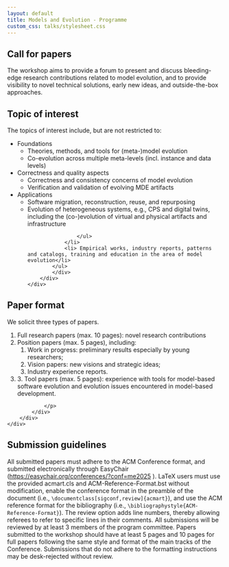 ```yaml
---
layout: default
title: Models and Evolution - Programme
custom_css: talks/stylesheet.css
---
```


<section class="page-header" style="background-image:url(https://www.volcamp.io/asset/images/chainedespuys_header.jpg);">
    <div class="container">
        <div class="row justify-content-center">
            <div class="col-lg-8">
                <div class="content text-center">
                    <h1 class="mb-3 text-white text-capitalize letter-spacing">Call for papers</h1>
                    <div class="divider mx-auto mb-4 bg-white"> </div>
                </div>
            </div>
        </div>
    </div>
</section>
<section class="section-speaker section">
    <div class="container">
        <div class="row">
            <div class="col-lg-12">
            The workshop aims to provide a forum to present and discuss bleeding-edge research contributions related to model evolution, and to provide visibility to novel technical solutions, early new ideas, and outside-the-box approaches.
            </div>
        </div>
    </div>
</section>
<section class="section-speaker section">
    <div class="container">
        <div class="row section-heading">
            <div class="col-lg-8">
                <div class="heading">
                    <div class="pl-90">
                        <h2>Topic of interest</h2>
                    </div>
                </div>
            </div>
        </div>
        <div class="row">
            <div class="col-lg-12">
            The topics of interest include, but are not restricted to:
            <ul>
                <li> Foundations
                    <ul>
                        <li>Theories, methods, and tools for (meta-)model evolution</li>
                        <li> Co-evolution across multiple meta-levels (incl. instance and data levels)</li>
                    </ul>
                </li>
                <li>Correctness and quality aspects
                    <ul>
                        <li>Correctness and consistency concerns of model evolution</li>
                        <li> Verification and validation of evolving MDE artifacts </li>
                    </ul>
                </li>
                <li> Applications
                    <ul>
                        <li>Software migration, reconstruction, reuse, and repurposing</li>
                        <li>Evolution of heterogeneous systems, e.g., CPS and digital twins, including the (co-)evolution of virtual and physical artifacts and infrastructure </li>
                        
                    </ul>
                </li>
                <li> Empirical works, industry reports, patterns and catalogs, training and education in the area of model evolution</li>
            </ul>
            </div>
        </div>
    </div>
</section>




<section class="section-speaker section">
    <div class="container">
        <div class="row section-heading">
            <div class="col-lg-8">
                <div class="heading">
                    <div class="pl-90">
                        <h2>Paper format</h2>
                    </div>
                </div>
            </div>
        </div>
        <div class="row">
            <div class="col-lg-12">
                <p>
                    We solicit three types of papers.
                    <ol>
                        <li>Full research papers (max. 10 pages): novel research contributions</li>
                        <li>Position papers (max. 5 pages), including:
                            <ol>
                                <li>Work in progress: preliminary results especially by young researchers;</li>
                                <li>Vision papers: new visions and strategic ideas;</li>
                                <li>Industry experience reports.</li>
                            </ol>
                        </li>
                        <li>3. Tool papers (max. 5 pages): experience with tools for model-based software
evolution and evolution issues encountered in model-based development.</li>
                    </ol>

                </p>
            </div>
        </div>
    </div>
</section>

<section class="section-speaker section">
    <div class="container">
        <div class="row section-heading">
            <div class="col-lg-8">
                <div class="heading">
                    <div class="pl-90">
                        <h2>Submission guidelines</h2>
                    </div>
                </div>
            </div>
        </div>
        <div class="row">
            <div class="col-lg-12">
                <p>
                    All submitted papers must adhere to the ACM Conference format, and submitted electronically through EasyChair (<a href="https://easychair.org/conferences/?conf=me2025">https://easychair.org/conferences/?conf=me2025</a> ).
                    LaTeX users must use the provided acmart.cls and ACM-Reference-Format.bst without modification, enable the conference format in the preamble of the document (i.e., <code>\documentclass[sigconf,review]{acmart}</code>), and use the ACM reference format for the bibliography (i.e., <code>\bibliographystyle{ACM-Reference-Format}</code>). The review option adds line numbers, thereby allowing referees to refer to specific lines in their comments.
                    All submissions will be reviewed by at least 3 members of the program committee. Papers submitted to the workshop should have at least 5 pages and 10 pages for full papers following the same style and format of the main tracks of the Conference. Submissions that do not adhere to the formatting instructions may be desk-rejected without review.
                </p>
            </div>
        </div>
    </div>
</section>
<!-- {% include agenda3track.html %}  -->